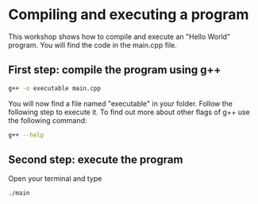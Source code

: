 # Compiling and executing a program

This workshop shows how to compile and execute an "Hello World" program. 
You will find the code in the main.cpp file. 

## First step: compile the program using g++

```bash
g++ -o executable main.cpp
```
You will now find a file named "executable" in your folder. Follow the following step to execute it.
To find out more about other flags of g++ use the following command:

```bash
g++ --help
```

## Second step: execute the program

Open your terminal and type

```bash
./main
```

